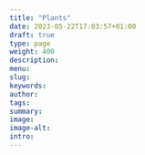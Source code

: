 ```yaml
---
title: "Plants"
date: 2023-05-22T17:03:57+01:00
draft: true
type: page
weight: 400
description: 
menu:
slug:
keywords:
author: 
tags: 
summary:
image:
image-alt:
intro:
--- 
```

